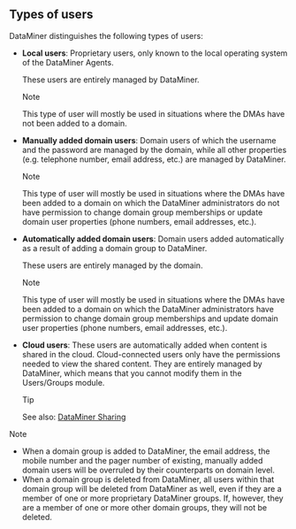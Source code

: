## Types of users

DataMiner distinguishes the following types of users:

- **Local users**: Proprietary users, only known to the local operating system of the DataMiner Agents.

    These users are entirely managed by DataMiner.

    > [!NOTE]
    > This type of user will mostly be used in situations where the DMAs have not been added to a domain.

- **Manually added domain users**: Domain users of which the username and the password are managed by the domain, while all other properties (e.g. telephone number, email address, etc.) are managed by DataMiner.

    > [!NOTE]
    > This type of user will mostly be used in situations where the DMAs have been added to a domain on which the DataMiner administrators do not have permission to change domain group memberships or update domain user properties (phone numbers, email addresses, etc.).

- **Automatically added domain users**: Domain users added automatically as a result of adding a domain group to DataMiner.

    These users are entirely managed by the domain.

    > [!NOTE]
    > This type of user will mostly be used in situations where the DMAs have been added to a domain on which the DataMiner administrators have permission to change domain group memberships and update domain user properties (phone numbers, email addresses, etc.).

- **Cloud users**: These users are automatically added when content is shared in the cloud. Cloud-connected users only have the permissions needed to view the shared content. They are entirely managed by DataMiner, which means that you cannot modify them in the Users/Groups module.

    > [!TIP]
    > See also:
    > [DataMiner Sharing](../../part_51/Sharing/Sharing.md#dataminer-sharing)

> [!NOTE]
> - When a domain group is added to DataMiner, the email address, the mobile number and the pager number of existing, manually added domain users will be overruled by their counterparts on domain level.
> - When a domain group is deleted from DataMiner, all users within that domain group will be deleted from DataMiner as well, even if they are a member of one or more proprietary DataMiner groups. If, however, they are a member of one or more other domain groups, they will not be deleted.
>
